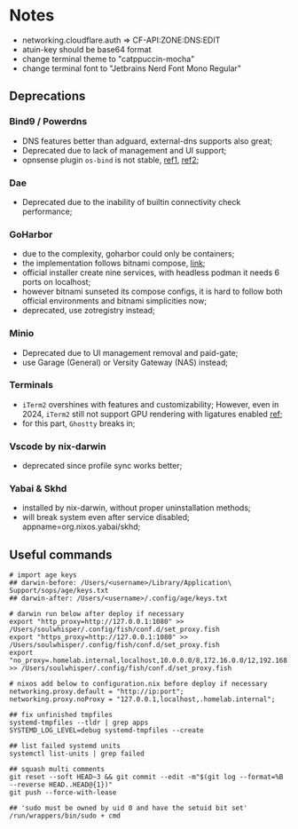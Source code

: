 # Notes

- networking.cloudflare.auth => CF-API:ZONE:DNS:EDIT
- atuin-key should be base64 format
- change terminal theme to "catppuccin-mocha"
- change terminal font to "Jetbrains Nerd Font Mono Regular"

## Deprecations

### Bind9 / Powerdns

- DNS features better than adguard, external-dns supports also great;
- Deprecated due to lack of management and UI support;
- opnsense plugin `os-bind` is not stable, [ref1](https://github.com/kubernetes-sigs/external-dns/issues/3721), [ref2](https://github.com/opnsense/plugins/pull/4177);

### Dae

- Deprecated due to the inability of builtin connectivity check performance;

### GoHarbor

- due to the complexity, goharbor could only be containers;
- the implementation follows bitnami compose, [link](https://github.com/bitnami/containers/blob/main/bitnami/harbor-portal/docker-compose.yml);
- official installer create nine services, with headless podman it needs 6 ports on localhost;
- however bitnami sunseted its compose configs, it is hard to follow both official environments and bitnami simplicities now;
- deprecated, use zotregistry instead;

### Minio

- Deprecated due to UI management removal and paid-gate;
- use Garage (General) or Versity Gateway (NAS) instead;

### Terminals

- `iTerm2` overshines with features and customizability; However, even in 2024, `iTerm2` still not support GPU rendering with ligatures enabled [ref](https://gitlab.com/gnachman/iterm2/-/issues/11382#note_1800562701);
- for this part, `Ghostty` breaks in;

### Vscode by nix-darwin

- deprecated since profile sync works better;

### Yabai & Skhd

- installed by nix-darwin, without proper uninstallation methods;
- will break system even after service disabled; appname=org.nixos.yabai/skhd;

## Useful commands

```shell
# import age keys
## darwin-before: /Users/<username>/Library/Application\ Support/sops/age/keys.txt
## darwin-after: /Users/<username>/.config/age/keys.txt

# darwin run below after deploy if necessary
export "http_proxy=http://127.0.0.1:1080" >> /Users/soulwhisper/.config/fish/conf.d/set_proxy.fish
export "https_proxy=http://127.0.0.1:1080" >> /Users/soulwhisper/.config/fish/conf.d/set_proxy.fish
export "no_proxy=.homelab.internal,localhost,10.0.0.0/8,172.16.0.0/12,192.168.0.0/16" >> /Users/soulwhisper/.config/fish/conf.d/set_proxy.fish

# nixos add below to configuration.nix before deploy if necessary
networking.proxy.default = "http://ip:port";
networking.proxy.noProxy = "127.0.0.1,localhost,.homelab.internal";

## fix unfinished tmpfiles
systemd-tmpfiles --tldr | grep apps
SYSTEMD_LOG_LEVEL=debug systemd-tmpfiles --create

## list failed systemd units
systemctl list-units | grep failed

## squash multi comments
git reset --soft HEAD~3 && git commit --edit -m"$(git log --format=%B --reverse HEAD..HEAD@{1})"
git push --force-with-lease

## 'sudo must be owned by uid 0 and have the setuid bit set'
/run/wrappers/bin/sudo + cmd
```
